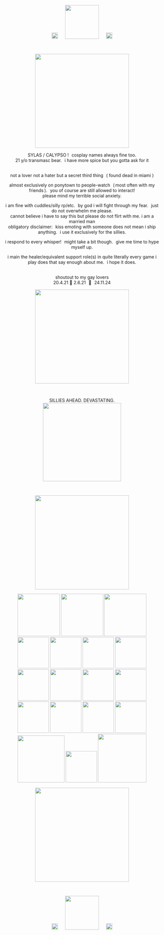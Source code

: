 <p align="center">
<img width="15" src="https://pix.crd.co/assets/images/gallery07/a1f10736.gif?v=cf5fcef5"> <img width="20" src="https://64.media.tumblr.com/49b349fafe4c236a3a1a47d9ef9a505a/e1406b377f44e2a5-01/s75x75_c1/59511014ca92fdb9259ea48ce2f0d60da00a0aef.gif"> <img width="15" src="https://pix.crd.co/assets/images/gallery07/a1f10736.gif?v=cf5fcef5"> <img width="108" src="https://64.media.tumblr.com/fbdc8361f63f4fae61053022ad352904/692bf70aefc8b3b6-46/s250x400/911e4398b503d41e044d55ff61a91156cfea5fa8.gif"> <img width="15" src="https://pix.crd.co/assets/images/gallery07/a1f10736.gif?v=cf5fcef5"> <img width="20" src="https://64.media.tumblr.com/49b349fafe4c236a3a1a47d9ef9a505a/e1406b377f44e2a5-01/s75x75_c1/59511014ca92fdb9259ea48ce2f0d60da00a0aef.gif"> <img width="15" src="https://pix.crd.co/assets/images/gallery07/a1f10736.gif?v=cf5fcef5">
<p align="center"><br/>

<p align="center">  <img width="300" src="https://watermelon.crd.co/assets/images/gallery19/218a3d75.png?v=9a76615e">

<p align="center"> SYLAS / CALYPSO ! cosplay names always fine too.<br/> 21 y/o transmasc bear. i have more spice but you gotta ask for it
<p align="center"><br/> not a lover not a hater but a secret third thing ( found dead in miami )
<p align="center"> almost exclusively on ponytown to people-watch ( most often with my friends ). you of course are still allowed to interact!<br/> please mind my terrible social anxiety.
<p align="center"> i am fine with cuddles/silly rp/etc. by god i will fight through my fear. just do not overwhelm me please.<br/> cannot believe i have to say this but please do not flirt with me. i am a married man  <br/> obligatory disclaimer: kiss emoting with someone does not mean i ship anything. i use it exclusively for the sillies.
<p align="center"> i respond to every whisper! might take a bit though. give me time to hype myself up.
<p align="center"> i main the healer/equivalent support role(s) in quite literally every game i play does that say enough about me. i hope it does.
<p align="center"><br/> shoutout to my gay lovers<br/> 20.4.21 💐 2.6.21 💐 24.11.24

<p align="center">  <img width="300" src="https://watermelon.crd.co/assets/images/gallery19/218a3d75.png?v=9a76615e">


<p align="center"><br/> 
  
<p align="center">
  SILLIES AHEAD. DEVASTATING.<br/>  <img width="250" src="https://i.etsystatic.com/7423546/r/il/2e9e6c/1394995814/il_570xN.1394995814_l7l4.jpg">
<p align="center"><br/> 


<p align="center">  <img width="300" src="https://watermelon.crd.co/assets/images/gallery19/218a3d75.png?v=9a76615e">

<p align="center">  <img width="135" src="https://64.media.tumblr.com/d0f3ac5e11c59060b724bb66f681ecd3/bfaaeb60d3ffc0b4-ac/s100x200/745ba25aa5eaeeb69e37a9d872cd2296f8e95e0a.pnj">  <img width="135" src="https://64.media.tumblr.com/e4db4738aad544b8975e0f60b10cd4eb/67e8e56a4c66369c-41/s100x200/aea2262b6f2ca5919b1bad5054e0588ebd8161a0.pnj">  <img width="135" src="https://64.media.tumblr.com/fa02b46b8b5500870223b2129d7218a9/473928ea48888009-8b/s100x200/2497b93bee99cd43c3e6de6886b7b3bc46bcced7.pnj"><br/>  <img width="100" src="https://64.media.tumblr.com/af15735d52c8419cfd065f2cfe211f19/d6d0467adff246c0-aa/s100x200/e71fae2e061a19d9f7b392f39c9c514e8d6fa5cf.pnj">  <img width="100" src="https://64.media.tumblr.com/844652d1cf8d2c0fab25d6dd0c199452/473928ea48888009-d1/s100x200/e713bd7fe02ec050ecd9cda77e85c0378864a3ee.jpg">  <img width="100" src="https://64.media.tumblr.com/927c992ab3abb7a390d8c4ce7c12eceb/8c49db604b0f3002-b5/s100x200/4be5f9cf95ee416dd2f7e89dd3cea35274ae73da.pnj">  <img width="100" src="https://64.media.tumblr.com/81aa99e18bb73c638b8312c799ab953e/f1413ef45abf2485-61/s100x200/0bd9497a3a804d70b4e48d2b53ddb984d21a72f7.pnj"><br/>  <img width="100" src="https://64.media.tumblr.com/39264ca2b4a756d2c8b73eb74b12e6da/60c5ad8adf4aa63e-34/s250x400/255c6d1a0cb4ce0a8b7ee30c8a574e6d904b149a.gif">  <img width="100" src="https://64.media.tumblr.com/4687472d4ff6923d4aa5a820ba3df44f/6f072ea04e7b6c72-aa/s100x200/e8e963af1edbeec4fff0ff5f1ea600b41daa5f96.pnj">  <img width="100" src="https://64.media.tumblr.com/17e7f51e27c14f4360739a4113306e51/473928ea48888009-16/s100x200/4a5cf44a6826e8a31ad60bdfcd9598dac73eddeb.jpg">  <img width="100" src="https://64.media.tumblr.com/23e7d37b38234f55811b6ede1c4635af/6eac0cbc1027da31-78/s100x200/814ecb7e53b7f1a50df83266f154c21497ff0f59.pnj"><br/>  <img width="100" src="https://64.media.tumblr.com/8fe568d30e73e85ca0d0d7ce2dda6c25/6eac0cbc1027da31-8a/s100x200/409e904838c1e8621a5315640fcfeae64253700c.pnj">    <img width="100" src="https://64.media.tumblr.com/ddae69ee1bb2e0aa7fb80b01456b6f3d/6755022d32258dba-ed/s100x200/412d7dd4dbef6c8b794da37081567548a7869262.pnj">  <img width="100" src="https://64.media.tumblr.com/6765666fd080ee370a150b5c2d83324a/714de163cdcdf9ef-e0/s100x200/c2a5117d04391fd8fe3c790b1d457679255fa673.pnj">  <img width="100" src="https://64.media.tumblr.com/b5de0f3346cd5a93d544e0e3777787f9/ec8923cd04bc0a16-b2/s100x200/9ebf1f4ae2f4b25f2c0e174c478e5408ed7a5e7c.gif"><br/>  <img width="150" src="https://64.media.tumblr.com/5e345ddde9566f4d47982cf2e9cdf17c/5bde89fb1ffcd1fc-fa/s250x400/ac122c302ae7f7c07624e0c19b0b78aed66a2479.jpg">  <img width="100" src="https://64.media.tumblr.com/7333bc9d270b0444d17a6744ef285bf5/22446b416299184a-89/s75x75_c1/454ee429513f6dd336b07acce1da616be8dff5d6.gif">  <img width="155" src="https://64.media.tumblr.com/c18670cc67e89b0a535f3563b364c217/22446b416299184a-e8/s250x400/90377b847f6e34d59ad000f546f56daccabb61af.gif">

<p align="center">  <img width="300" src="https://watermelon.crd.co/assets/images/gallery19/218a3d75.png?v=9a76615e">

<p align="center"><br/>
<p align="center">
<img width="15" src="https://pix.crd.co/assets/images/gallery07/a1f10736.gif?v=cf5fcef5"> <img width="20" src="https://64.media.tumblr.com/49b349fafe4c236a3a1a47d9ef9a505a/e1406b377f44e2a5-01/s75x75_c1/59511014ca92fdb9259ea48ce2f0d60da00a0aef.gif"> <img width="15" src="https://pix.crd.co/assets/images/gallery07/a1f10736.gif?v=cf5fcef5"> <img width="108" src="https://64.media.tumblr.com/fbdc8361f63f4fae61053022ad352904/692bf70aefc8b3b6-46/s250x400/911e4398b503d41e044d55ff61a91156cfea5fa8.gif"> <img width="15" src="https://pix.crd.co/assets/images/gallery07/a1f10736.gif?v=cf5fcef5"> <img width="20" src="https://64.media.tumblr.com/49b349fafe4c236a3a1a47d9ef9a505a/e1406b377f44e2a5-01/s75x75_c1/59511014ca92fdb9259ea48ce2f0d60da00a0aef.gif"> <img width="15" src="https://pix.crd.co/assets/images/gallery07/a1f10736.gif?v=cf5fcef5">
